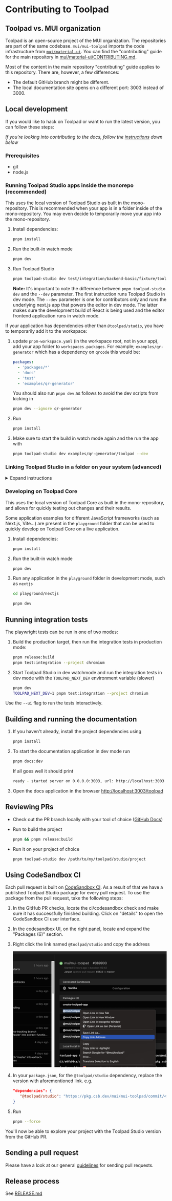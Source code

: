 # Contributing to Toolpad

## Toolpad vs. MUI organization

Toolpad is an open-source project of the MUI organization. The repositories are part of the same codebase.
`mui/mui-toolpad` imports the code infrastructure from [`mui/material-ui`](https://github.com/mui/material-ui).
You can find the "contributing" guide for the main repository in [mui/material-ui/CONTRIBUTING.md](https://github.com/mui/material-ui/blob/HEAD/CONTRIBUTING.md).

Most of the content in the main repository "contributing" guide applies to this repository.
There are, however, a few differences:

- The default GitHub branch might be different.
- The local documentation site opens on a different port: 3003 instead of 3000.

## Local development

If you would like to hack on Toolpad or want to run the latest version, you can follow these steps:

_If you're looking into contributing to the docs, follow the [instructions](#building-and-running-the-documentation) down below_

### Prerequisites

- git
- node.js

### Running Toolpad Studio apps inside the monorepo (recommended)

This uses the local version of Toolpad Studio as built in the mono-repository.
This is recommended when your app is in a folder inside of the mono-repository.
You may even decide to temporarily move your app into the mono-repository.

1. Install dependencies:

   ```bash
   pnpm install
   ```

1. Run the built-in watch mode

   ```bash
   pnpm dev
   ```

1. Run Toolpad Studio

   ```bash
   pnpm toolpad-studio dev test/integration/backend-basic/fixture/toolpad --dev
   ```

   **Note:** It's important to note the difference between `pnpm toolpad-studio dev` and the `--dev` parameter. The first instruction runs Toolpad Studio in dev mode. The `--dev` parameter is one for contributors only and runs the underlying next.js app that powers the editor in dev mode. The latter makes sure the development build of React is being used and the editor frontend application runs in watch mode.

If your application has dependencies other than `@toolpad/studio`, you have to temporarily add it to the workspace:

1. update `pnpm-workspace.yaml` (in the workspace root, not in your app), add your app folder to `workspaces.packages`.
   For example; `examples/qr-generator` which has a dependency on `qrcode` this would be:

   ```yaml
   packages:
     - 'packages/*'
     - 'docs'
     - 'test'
     - 'examples/qr-generator'
   ```

   You should also run `pnpm dev` as follows to avoid the dev scripts from kicking in

   ```bash
   pnpm dev --ignore qr-generator
   ```

1. Run

   ```bash
   pnpm install
   ```

1. Make sure to start the build in watch mode again and the run the app with

   ```bash
   pnpm toolpad-studio dev examples/qr-generator/toolpad --dev
   ```

### Linking Toolpad Studio in a folder on your system (advanced)

<details>
<summary>Expand instructions</summary>

In some cases you may want to link local Toolpad Studio app into a project on your laptop.

1. Install dependencies:

```bash
pnpm install
```

1. Run the build in watch mode

   ```bash
   pnpm dev
   ```

2. In another folder, start a Toolpad Studio project using:

   ```json
   {
     "name": "toolpad-local",
     "version": "1.0.0",
     "license": "MIT",
     "scripts": {
       "dev": "toolpad-studio dev --dev",
       "build": "toolpad-studio build --dev",
       "start": "toolpad-studio start --dev"
     },
     "dependencies": {
       "@toolpad/studio": "portal:<your-local-toolpad-monorepo>/packages/toolpad-studio"
     },
     "resolutions": {
       "@toolpad/studio": "portal:<your-local-toolpad-monorepo>/packages/toolpad-studio",
       "@toolpad/studio-runtime": "portal:<your-local-toolpad-monorepo>/packages/toolpad-studio-runtime",
       "@toolpad/studio-components": "portal:<your-local-toolpad-monorepo>/packages/toolpad-studio-components",
       "@toolpad/utils": "portal:<your-local-toolpad-monorepo>/packages/toolpad-utils"
     }
   }
   ```

   1. Replace `<your-local-toolpad-studio-monorepo>` with the path to the Toolpad Studio monorepo on your file system. Make sure to keep `portal:`.

   2. In order to use `portal:` dependencies, we will need to use yarn 2. So start by running

      ```bash
      yarn set version berry
      ```

      and add to the `.yarnrc.yml`:

      ```yaml
      nodeLinker: node-modules
      ```

   3. then run

      ```bash
      yarn install
      ```

3. Run start toolpad-studio in dev mode:

   ```bash
   yarn dev
   ```

</details>

### Developing on Toolpad Core

This uses the local version of Toolpad Core as built in the mono-repository, and allows for quickly testing out changes and their results.

Some application examples for different JavaScript frameworks (such as Next.js, Vite…) are present in the `playground` folder that can be used to quickly develop on Toolpad Core on a live application.

1. Install dependencies:

   ```bash
   pnpm install
   ```

2. Run the built-in watch mode

   ```bash
   pnpm dev
   ```

3. Run any application in the `playground` folder in development mode, such as `nextjs`

   ```bash
   cd playground/nextjs
   ```

   ```bash
   pnpm dev
   ```

## Running integration tests

The playwright tests can be run in one of two modes:

1. Build the production target, then run the integration tests in production mode:

   ```bash
   pnpm release:build
   pnpm test:integration --project chromium
   ```

2. Start Toolpad Studio in dev watchmode and run the integration tests in dev mode with the `TOOLPAD_NEXT_DEV` environment variable (slower)

   ```bash
   pnpm dev
   TOOLPAD_NEXT_DEV=1 pnpm test:integration --project chromium
   ```

Use the `--ui` flag to run the tests interactively.

## Building and running the documentation

1. If you haven't already, install the project dependencies using

   ```bash
   pnpm install
   ```

1. To start the documentation application in dev mode run

   ```bash
   pnpm docs:dev
   ```

   If all goes well it should print

   ```bash
   ready - started server on 0.0.0.0:3003, url: http://localhost:3003
   ```

1. Open the docs application in the browser [http://localhost:3003/toolpad](http://localhost:3003/toolpad)

## Reviewing PRs

- Check out the PR branch locally with your tool of choice ([GitHub Docs](https://docs.github.com/en/pull-requests/collaborating-with-pull-requests/reviewing-changes-in-pull-requests/checking-out-pull-requests-locally?tool=cli))
- Run to build the project

  ```bash
  pnpm && pnpm release:build
  ```

- Run it on your project of choice

  ```bash
  pnpm toolpad-studio dev /path/to/my/toolpad/studio/project
  ```

## Using CodeSandbox CI

Each pull request is built on [CodeSandbox CI](https://codesandbox.io/docs/learn/sandboxes/ci). As a result of that we have a published Toolpad Studio package for every pull request. To use the package from the pull request, take the following steps:

1. In the GitHub PR checks, locate the ci/codesandbox check and make sure it has successfully finished building. Click on "details" to open the CodeSandbox CI user interface.

2. In the codesandbox UI, on the right panel, locate and expand the "Packages (6)" section.

3. Right click the link named `@toolpad/studio` and copy the address

   ![Copy CodeSandbox CI package link](contributing/codesandbox-ci-package-link.png)

4. In your `package.json`, for the `@toolpad/studio` dependency, replace the version with aforementioned link. e.g.

   ```json
   "dependencies": {
      "@toolpad/studio": "https://pkg.csb.dev/mui/mui-toolpad/commit/<commit>/@toolpad/studio"
   }
   ```

5. Run

   ```bash
   pnpm --force
   ```

You'll now be able to explore your project with the Toolpad Studio version from the GitHub PR.

## Sending a pull request

Please have a look at our general [guidelines](https://github.com/mui/material-ui/blob/master/CONTRIBUTING.md#sending-a-pull-request) for sending pull requests.

## Release process

See [RELEASE.md](./RELEASE.md)
